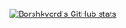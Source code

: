 [![Borshkvord's GitHub stats](https://github-readme-stats.vercel.app/api?username=Borshkvord&theme=merko)](https://github.com/anuraghazra/github-readme-stats)
